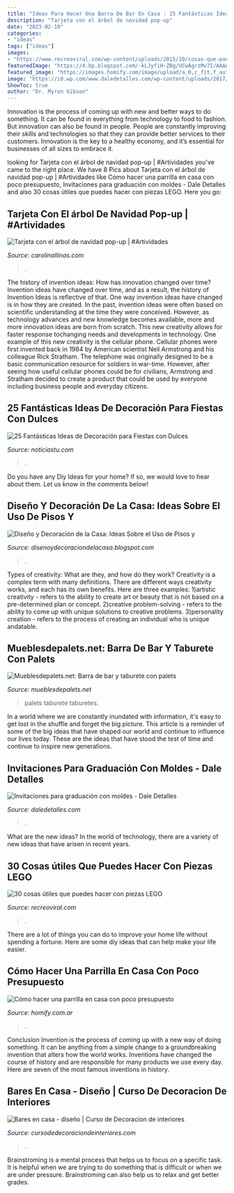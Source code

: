 ```yaml
---
title: "Ideas Para Hacer Una Barra De Bar En Casa : 25 Fantásticas Ideas De Decoración Para Fiestas Con Dulces"
description: "Tarjeta con el árbol de navidad pop-up"
date: "2023-02-19"
categories:
- "ideas"
tags: ["ideas"]
images:
- "https://www.recreoviral.com/wp-content/uploads/2015/10/cosas-que-puedes-hacer-con-Lego-12-498x750.jpg"
featuredImage: "https://4.bp.blogspot.com/-kLJyfiH-ZBg/UCwAgrzMv7I/AAAAAAAAAho/wITqO5UsCyE/s1600/pisos+de+ceramica+9.jpg"
featured_image: "https://images.homify.com/image/upload/a_0,c_fit,f_auto,q_auto,w_1108/v1443040419/p/photo/image/934382/Casa_Rodrigo_2015_069.jpg"
image: "https://i0.wp.com/www.daledetalles.com/wp-content/uploads/2017/06/invitacion-para-graduacion17.jpg?resize=564%2C523"
ShowToc: true
author: "Dr. Myron Gibson"
---
```



Innovation is the process of coming up with new and better ways to do something. It can be found in everything from technology to food to fashion. But innovation can also be found in people. People are constantly improving their skills and technologies so that they can provide better services to their customers. Innovation is the key to a healthy economy, and it’s essential for businesses of all sizes to embrace it.

	

		
looking for Tarjeta con el árbol de navidad pop-up | #Artividades you've came to the right place. We have 8 Pics about Tarjeta con el árbol de navidad pop-up | #Artividades like Cómo hacer una parrilla en casa con poco presupuesto, Invitaciones para graduación con moldes - Dale Detalles and also 30 cosas útiles que puedes hacer con piezas LEGO. Here you go:
		
    
## Tarjeta Con El árbol De Navidad Pop-up | #Artividades

<img loading=lazy src="http://4.bp.blogspot.com/-d-ESjxFwBO0/UpQj6A_D4fI/AAAAAAAAGR8/Ei-yvNV1aJU/s1600/tarjeta+de+navidad+pop+up+3D09.jpg" onerror="this.onerror=null;this.src='https://tse1.mm.bing.net/th?id=OIP.esQlKkTQ-Jwz_7adIZW6FwHaKx&amp;pid=15.1';" alt="Tarjeta con el árbol de navidad pop-up | #Artividades">

_Source: carolinallinas.com_

>. 

	

The history of invention ideas: How has innovation changed over time?
Invention ideas have changed over time, and as a result, the history of Invention Ideas is reflective of that. One way invention ideas have changed is in how they are created.  In the past, invention ideas were often based on scientific understanding at the time they were conceived. However, as technology advances and new knowledge becomes available, more and more innovation ideas are born from scratch. This new creativity allows for faster response tochanging needs and developments in technology.
One example of this new creativity is the cellular phone. Cellular phones were first invented back in 1984 by American scientist Neil Armstrong and his colleague Rick Stratham. The telephone was originally designed to be a basic communication resource for soldiers in war-time. However, after seeing how useful cellular phones could be for civilians, Armstrong and Stratham decided to create a product that could be used by everyone including business people and everyday citizens.

    
## 25 Fantásticas Ideas De Decoración Para Fiestas Con Dulces

<img loading=lazy src="https://noticiastu.com/wp-content/uploads/2018/03/1522372151212.jpg" onerror="this.onerror=null;this.src='https://tse3.mm.bing.net/th?id=OIP.GDd3wGjOzts_Rgl3DyxROAHaLI&amp;pid=15.1';" alt="25 Fantásticas Ideas de Decoración para Fiestas con Dulces">

_Source: noticiastu.com_

>. 

	

Do you have any Diy Ideas for your home? If so, we would love to hear about them. Let us know in the comments below!

    
## Diseño Y Decoración De La Casa: Ideas Sobre El Uso De Pisos Y

<img loading=lazy src="https://4.bp.blogspot.com/-kLJyfiH-ZBg/UCwAgrzMv7I/AAAAAAAAAho/wITqO5UsCyE/s1600/pisos+de+ceramica+9.jpg" onerror="this.onerror=null;this.src='https://tse3.mm.bing.net/th?id=OIP.O9HzrQccmcFOrCDiNHm_QwAAAA&amp;pid=15.1';" alt="Diseño y Decoración de la Casa: Ideas Sobre el Uso de Pisos y">

_Source: disenoydecoraciondelacasa.blogspot.com_

>. 

	

Types of creativity: What are they, and how do they work?
Creativity is a complex term with many definitions. There are different ways creativity works, and each has its own benefits. Here are three examples:
1)artistic creativity - refers to the ability to create art or beauty that is not based on a pre-determined plan or concept.
2)creative problem-solving - refers to the ability to come up with unique solutions to creative problems.
3)personality creation - refers to the process of creating an individual who is unique andatable.

    
## Mueblesdepalets.net: Barra De Bar Y Taburete Con Palets

<img loading=lazy src="http://4.bp.blogspot.com/-a73osM5G-yw/VgkL0IDp57I/AAAAAAABFt0/Ks7L25FtTZ0/w1200-h630-p-k-no-nu/Barra%2Bde%2Bbar%2By%2Btaburetes%2Bcon%2Bpalets.jpg" onerror="this.onerror=null;this.src='https://tse1.mm.bing.net/th?id=OIP.bcuFlV7KDbXGt4YZu847RAHaD4&amp;pid=15.1';" alt="Mueblesdepalets.net: Barra de bar y taburete con palets">

_Source: mueblesdepalets.net_

>palets taburete taburetes. 

	

In a world where we are constantly inundated with information, it's easy to get lost in the shuffle and forget the big picture. This article is a reminder of some of the big ideas that have shaped our world and continue to influence our lives today. These are the ideas that have stood the test of time and continue to inspire new generations.

    
## Invitaciones Para Graduación Con Moldes - Dale Detalles

<img loading=lazy src="https://i0.wp.com/www.daledetalles.com/wp-content/uploads/2017/06/invitacion-para-graduacion17.jpg?resize=564%2C523" onerror="this.onerror=null;this.src='https://tse3.mm.bing.net/th?id=OIP.LWIe3HYW5K-2iFFXUcgQ0QHaG3&amp;pid=15.1';" alt="Invitaciones para graduación con moldes - Dale Detalles">

_Source: daledetalles.com_

>. 

	

What are the new ideas?
In the world of technology, there are a variety of new ideas that have arisen in recent years.

    
## 30 Cosas útiles Que Puedes Hacer Con Piezas LEGO

<img loading=lazy src="https://www.recreoviral.com/wp-content/uploads/2015/10/cosas-que-puedes-hacer-con-Lego-12-498x750.jpg" onerror="this.onerror=null;this.src='https://tse2.mm.bing.net/th?id=OIP.ZgRdbiYCMVTg1JLz3lF0uQHaLJ&amp;pid=15.1';" alt="30 cosas útiles que puedes hacer con piezas LEGO">

_Source: recreoviral.com_

>. 

	

There are a lot of things you can do to improve your home life without spending a fortune. Here are some diy ideas that can help make your life easier.

    
## Cómo Hacer Una Parrilla En Casa Con Poco Presupuesto

<img loading=lazy src="https://images.homify.com/image/upload/a_0,c_fit,f_auto,q_auto,w_1108/v1443040419/p/photo/image/934382/Casa_Rodrigo_2015_069.jpg" onerror="this.onerror=null;this.src='https://tse1.mm.bing.net/th?id=OIP.AtohtRs50lps5mOubDpehAHaJ3&amp;pid=15.1';" alt="Cómo hacer una parrilla en casa con poco presupuesto">

_Source: homify.com.ar_

>. 

	

Conclusion
Invention is the process of coming up with a new way of doing something. It can be anything from a simple change to a groundbreaking invention that alters how the world works. Inventions have changed the course of history and are responsible for many products we use every day. Here are seven of the most famous inventions in history.

    
## Bares En Casa - Diseño | Curso De Decoracion De Interiores

<img loading=lazy src="https://cursodedecoraciondeinteriores.com/wp-content/uploads/2017/08/bares-en-casa-diseno-7.jpg" onerror="this.onerror=null;this.src='https://tse3.mm.bing.net/th?id=OIP.Oq49rfmc1vgv6Q74IewYkAAAAA&amp;pid=15.1';" alt="Bares en casa - diseño | Curso de Decoracion de interiores">

_Source: cursodedecoraciondeinteriores.com_

>. 

	

Brainstroming is a mental process that helps us to focus on a specific task. It is helpful when we are trying to do something that is difficult or when we are under pressure. Brainstroming can also help us to relax and get better grades.

